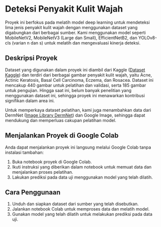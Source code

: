 # Deteksi Penyakit Kulit Wajah

Proyek ini berfokus pada melatih model deep learning untuk mendeteksi lima jenis penyakit kulit wajah dengan menggunakan dataset yang digabungkan dari berbagai sumber. Kami menggunakan model seperti MobileNetV2, MobileNetV3 (Large dan Small), EfficientNetB2, dan YOLOv8-cls (varian n dan s) untuk melatih dan mengevaluasi kinerja deteksi.

## Deskripsi Proyek

Dataset yang digunakan dalam proyek ini diambil dari Kaggle ([Dataset Kaggle](https://www.kaggle.com/datasets/amellia/face-skin-disease/data)) dan terdiri dari berbagai gambar penyakit kulit wajah, yaitu Acne, Actinic Keratosis, Basal Cell Carcinoma, Eczema, dan Rosacea. Dataset ini mencakup 440 gambar untuk pelatihan dan validasi, serta 185 gambar untuk pengujian. Hingga saat ini, belum banyak penelitian yang menggunakan dataset ini, sehingga proyek ini menawarkan kontribusi signifikan dalam area ini.

Untuk memperkaya dataset pelatihan, kami juga menambahkan data dari DermNet ([Image Library DermNet](https://dermnetnz.org/image-library)) dan Google Image, sehingga dapat mendukung dan memperluas cakupan pelatihan model.

## Menjalankan Proyek di Google Colab

Anda dapat menjalankan proyek ini langsung melalui Google Colab tanpa instalasi tambahan:

1. Buka notebook proyek di Google Colab.
2. Ikuti instruksi yang diberikan dalam notebook untuk memuat data dan menjalankan proses pelatihan.
3. Lakukan prediksi pada data uji menggunakan model yang telah dilatih.

## Cara Penggunaan

1. Unduh dan siapkan dataset dari sumber yang telah disebutkan.
2. Jalankan notebook Colab untuk memproses data dan melatih model.
3. Gunakan model yang telah dilatih untuk melakukan prediksi pada data uji.
